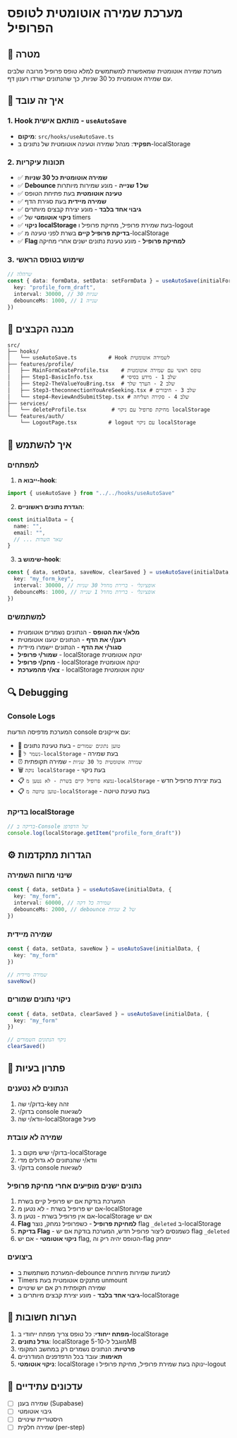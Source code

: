 # מערכת שמירה אוטומטית לטופס הפרופיל

## 🎯 מטרה
מערכת שמירה אוטומטית שמאפשרת למשתמשים למלא טופס פרופיל מרובה שלבים עם שמירה אוטומטית כל 30 שניות, כך שהנתונים ישרדו רענון דף.

## 🔧 איך זה עובד

### 1. Hook מותאם אישית - `useAutoSave`
- **מיקום**: `src/hooks/useAutoSave.ts`
- **תפקיד**: מנהל שמירה וטעינה אוטומטית של נתונים ב-localStorage

### 2. תכונות עיקריות
- ✅ **שמירה אוטומטית כל 30 שניות**
- ✅ **Debounce של 1 שנייה** - מונע שמירות מיותרות
- ✅ **טעינה אוטומטית** בעת פתיחת הטופס
- ✅ **שמירה מיידית** בעת סגירת הדף
- ✅ **גיבוי אחד בלבד** - מונע יצירת קבצים מיותרים
- ✅ **ניקוי אוטומטי** של timers
- ✅ **ניקוי localStorage** בעת שמירת פרופיל, מחיקת פרופיל ו-logout
- ✅ **בדיקת פרופיל קיים** בשרת לפני טעינה מ-localStorage
- ✅ **Flag למחיקת פרופיל** - מונע טעינת נתונים ישנים אחרי מחיקה

### 3. שימוש בטופס הראשי
```typescript
// שרהלה
const { data: formData, setData: setFormData } = useAutoSave(initialFormData, {
  key: "profile_form_draft",
  interval: 30000, // 30 שניות
  debounceMs: 1000, // 1 שנייה
})
```

## 📁 מבנה הקבצים

```
src/
├── hooks/
│   └── useAutoSave.ts          # Hook לשמירה אוטומטית
├── features/profile/
│   ├── MainFormCeateProfile.tsx    # טופס ראשי עם שמירה אוטומטית
│   ├── Step1-BasicInfo.tsx         # שלב 1 - מידע בסיסי
│   ├── Step2-TheValueYouBring.tsx  # שלב 2 - הערך שלך
│   ├── Step3-theconnectionYouAreSeeking.tsx # שלב 3 - חיבורים
│   └── step4-ReviewAndSubmitStep.tsx # שלב 4 - סקירה ושליחה
├── services/
│   └── deleteProfile.tsx        # מחיקת פרופיל עם ניקוי localStorage
└── features/auth/
    └── LogoutPage.tsx          # logout עם ניקוי localStorage
```

## 🚀 איך להשתמש

### למפתחים
1. **ייבוא ה-hook**:
```typescript
import { useAutoSave } from "../../hooks/useAutoSave"
```

2. **הגדרת נתונים ראשוניים**:
```typescript
const initialData = {
  name: "",
  email: "",
  // ... שאר השדות
}
```

3. **שימוש ב-hook**:
```typescript
const { data, setData, saveNow, clearSaved } = useAutoSave(initialData, {
  key: "my_form_key",
  interval: 30000, // אופציונלי - ברירת מחדל 30 שניות
  debounceMs: 1000, // אופציונלי - ברירת מחדל 1 שנייה
})
```

### למשתמשים
- **מלא/י את הטופס** - הנתונים נשמרים אוטומטית
- **רענן/י את הדף** - הנתונים יטענו אוטומטית
- **סגור/י את הדף** - הנתונים יישמרו מיידית
- **שמור/י פרופיל** - localStorage ינוקה אוטומטית
- **מחק/י פרופיל** - localStorage ינוקה אוטומטית
- **צא/י מהמערכת** - localStorage ינוקה אוטומטית

## 🔍 Debugging

### Console Logs
המערכת מדפיסה הודעות console עם אייקונים:
- 🔄 `טוען נתונים שמורים` - בעת טעינת נתונים
- 💾 `נשמר ל-localStorage` - בעת שמירה
- ⏰ `שמירה אוטומטית כל 30 שניות` - שמירה תקופתית
- 🗑️ `נוקה localStorage` - בעת ניקוי
- 📋 `נמצא פרופיל קיים בשרת - לא נטען מ-localStorage` - בעת יצירת פרופיל חדש
- 📋 `טוען טיוטה מ-localStorage` - בעת טעינת טיוטה

### בדיקת localStorage
```javascript
// בדיקה ב-Console של הדפדפן
console.log(localStorage.getItem("profile_form_draft"))
```

## ⚙️ הגדרות מתקדמות

### שינוי מרווח השמירה
```typescript
const { data, setData } = useAutoSave(initialData, {
  key: "my_form",
  interval: 60000, // שמירה כל דקה
  debounceMs: 2000, // debounce של 2 שניות
})
```

### שמירה מיידית
```typescript
const { data, setData, saveNow } = useAutoSave(initialData, {
  key: "my_form"
})

// שמירה מיידית
saveNow()
```

### ניקוי נתונים שמורים
```typescript
const { data, setData, clearSaved } = useAutoSave(initialData, {
  key: "my_form"
})

// ניקוי הנתונים השמורים
clearSaved()
```

## 🐛 פתרון בעיות

### הנתונים לא נטענים
1. בדוק/י שה-key זהה
2. בדוק/י console לשגיאות
3. וודא/י שה-localStorage פעיל

### שמירה לא עובדת
1. בדוק/י שיש מקום ב-localStorage
2. וודא/י שהנתונים לא גדולים מדי
3. בדוק/י console לשגיאות

### נתונים ישנים מופיעים אחרי מחיקת פרופיל
1. המערכת בודקת אם יש פרופיל קיים בשרת
2. אם יש פרופיל בשרת - לא נטען מ-localStorage
3. אם אין פרופיל בשרת - נטען מ-localStorage אם יש
4. **Flag למחיקת פרופיל** - כשפרופיל נמחק, נוצר flag `_deleted` ב-localStorage
5. **בדיקת Flag** - כשמנסים ליצור פרופיל חדש, המערכת בודקת אם יש flag `_deleted`
6. **ניקוי אוטומטי** - אם יש flag, הטופס יהיה ריק וה-flag יימחק

### ביצועים
- המערכת משתמשת ב-debounce למניעת שמירות מיותרות
- Timers מתנקים אוטומטית בעת unmount
- שמירה תקופתית רק אם יש שינויים
- **גיבוי אחד בלבד** - מונע יצירת קבצים מיותרים ב-localStorage

## 📝 הערות חשובות

1. **מפתח ייחודי**: כל טופס צריך מפתח ייחודי ב-localStorage
2. **גודל נתונים**: localStorage מוגבל ל-5-10MB
3. **פרטיות**: הנתונים נשמרים רק במחשב המקומי
4. **תאימות**: עובד בכל הדפדפנים המודרניים
5. **ניקוי אוטומטי**: localStorage ינוקה בעת שמירת פרופיל, מחיקת פרופיל ו-logout

## 🔄 עדכונים עתידיים

- [ ] שמירה בענן (Supabase)
- [ ] גיבוי אוטומטי
- [ ] היסטוריית שינויים
- [ ] שמירה חלקית (per-step) 